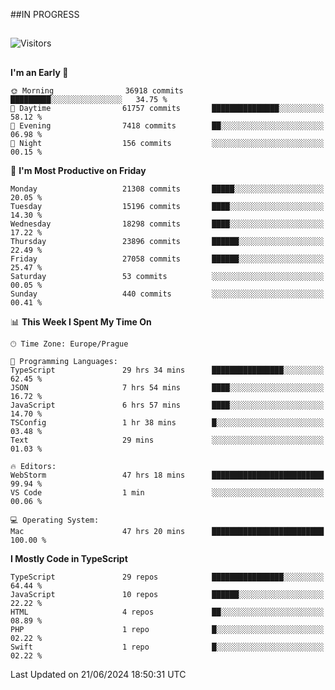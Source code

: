 ##IN PROGRESS
##
![Visitors](https://komarev.com/ghpvc/?username=petrbui&style=for-the-badge&label=Visitors+👀)



##
<!--
[![My GitHub stats](https://github-readme-stats.vercel.app/api?username=petrbui&theme=github_dark)](https://github.com/anuraghazra/github-readme-stats)

[![My wakatime stats](https://github-readme-stats.vercel.app/api/wakatime?username=petrbui&theme=github_dark)](https://github.com/anuraghazra/github-readme-stats)
-->
<!--START_SECTION:waka-->
**I'm an Early 🐤** 

```text
🌞 Morning                36918 commits       █████████░░░░░░░░░░░░░░░░   34.75 % 
🌆 Daytime                61757 commits       ███████████████░░░░░░░░░░   58.12 % 
🌃 Evening                7418 commits        ██░░░░░░░░░░░░░░░░░░░░░░░   06.98 % 
🌙 Night                  156 commits         ░░░░░░░░░░░░░░░░░░░░░░░░░   00.15 % 
```
📅 **I'm Most Productive on Friday** 

```text
Monday                   21308 commits       █████░░░░░░░░░░░░░░░░░░░░   20.05 % 
Tuesday                  15196 commits       ████░░░░░░░░░░░░░░░░░░░░░   14.30 % 
Wednesday                18298 commits       ████░░░░░░░░░░░░░░░░░░░░░   17.22 % 
Thursday                 23896 commits       ██████░░░░░░░░░░░░░░░░░░░   22.49 % 
Friday                   27058 commits       ██████░░░░░░░░░░░░░░░░░░░   25.47 % 
Saturday                 53 commits          ░░░░░░░░░░░░░░░░░░░░░░░░░   00.05 % 
Sunday                   440 commits         ░░░░░░░░░░░░░░░░░░░░░░░░░   00.41 % 
```


📊 **This Week I Spent My Time On** 

```text
🕑︎ Time Zone: Europe/Prague

💬 Programming Languages: 
TypeScript               29 hrs 34 mins      ████████████████░░░░░░░░░   62.45 % 
JSON                     7 hrs 54 mins       ████░░░░░░░░░░░░░░░░░░░░░   16.72 % 
JavaScript               6 hrs 57 mins       ████░░░░░░░░░░░░░░░░░░░░░   14.70 % 
TSConfig                 1 hr 38 mins        █░░░░░░░░░░░░░░░░░░░░░░░░   03.48 % 
Text                     29 mins             ░░░░░░░░░░░░░░░░░░░░░░░░░   01.03 % 

🔥 Editors: 
WebStorm                 47 hrs 18 mins      █████████████████████████   99.94 % 
VS Code                  1 min               ░░░░░░░░░░░░░░░░░░░░░░░░░   00.06 % 

💻 Operating System: 
Mac                      47 hrs 20 mins      █████████████████████████   100.00 % 
```

**I Mostly Code in TypeScript** 

```text
TypeScript               29 repos            ████████████████░░░░░░░░░   64.44 % 
JavaScript               10 repos            ██████░░░░░░░░░░░░░░░░░░░   22.22 % 
HTML                     4 repos             ██░░░░░░░░░░░░░░░░░░░░░░░   08.89 % 
PHP                      1 repo              █░░░░░░░░░░░░░░░░░░░░░░░░   02.22 % 
Swift                    1 repo              █░░░░░░░░░░░░░░░░░░░░░░░░   02.22 % 
```




 Last Updated on 21/06/2024 18:50:31 UTC
<!--END_SECTION:waka-->

